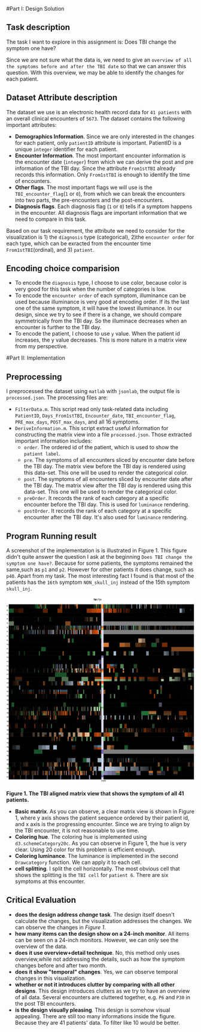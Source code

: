 #Part I: Design Solution

## Task description

The task I want to explore in this assignment is: Does TBI change the symptom one have?

Since we are not sure what the data is, we need to give an `overview of all the symptoms before and after the TBI date` so that we can answer this question. With this overview, we may be able to identify the changes for each patient.

## Dataset Attribute description

The dataset we use is an electronic health record data for `41 patients` with an overall clinical encounters of `5673`. The dataset contains the following important attributes:

- **Demographics Information**. Since we are only interested in the changes for each patient, only `patientID` attribute is important. PatientID is a unique `integer` identifier for each patient.
- **Encounter Information**. The most important encounter information is the encounter date (`integer`) from which we can derive the post and pre information of the TBI day. Since the attribute `From1stTBI` already records this information. Only `From1stTBI` is enough to identify the time of encounters.
- **Other  flags**. The most important flags we will use is the `TBI_encounter_flag`(`1` or `0`), from which we can break the encounters into two parts, the pre-encounters and the post-encounters.
- **Diagnosis flags**. Each diagnosis flag (`1` or `0`) tells if a symptom happens in the encounter. All diagnosis flags are important information that we need to compare in this task.

Based on our task requirement, the attribute we need to consider for the visualization is 1) the `diagnosis` type (categorical), 2)the `encounter order` for each type, which can be exracted from the encounter time `From1stTBI`(ordinal), and 3) `patient`.

## Encoding choice comparision

- To encode the `diagnosis` type, I choose to use color, because color is very good for this task when the number of categories is low.
- To encode the `encounter order` of each symptom, illuminance can be used because illuminance is very good at encoding order. If its the last one of the same symptom, it will have the lowest illuminance. In our design, since we try to see if there is a change, we should compare symmetrically from the TBI day. So the illuminace decreases when an encounter is further to the TBI day.
- To encode the patient, I choose to use `y` value. When the patient id increases, the y value decreases. This is more nature in a matrix view from my perspective.

#Part II: Implementation

## Preprocessing

I preprocessed the dataset using `matlab` with `jsonlab`, the output file is `processed.json`. The processing files are:

* `FilterData.m`. This script read only task-related data including `PatientID`, `Days_From1stTBI`, `Encounter_date`, `TBI_encounter_flag`, `PRE_max_days`, `POST_max_days`, and all 16 symptoms.
* `DeriveInformation.m`. This script extract useful information for constructing the matrix view into a file `processed.json`. Those extracted important information includes:
    * `order`. The ordered id of the patient, which is used to show the `patient label`.
    * `pre`. The symptoms of all encounters sliced by encounter date before the TBI day. The matrix view before the TBI day is rendered using this data-set. This one will be used to render the categorical color. 
    * `post`. The symptoms of all encounters sliced by encounter date after the TBI day. The matrix view after the TBI day is rendered using this data-set. This one will be used to render the categorical color.
    * `preOrder`. It records the rank of each category at a specific encounter before the TBI day. This is used for `luminance` rendering.
    * `postOrder`. It records the rank of each category at a specific encounter after the TBI day. It's also used for `luminance` rendering. 

## Program Running result

A screenshot of the implementation is is illustrated in Figure 1. This figure didn't quite answer the question I ask at the beginning `Does TBI change the symptom one have?`. Because for some patients, the symptoms remained the same,such as `p1` and `p2`. However for other patients it does change, such as `p40`. Apart from my task. The most interesting fact I found is that most of the patients has the `16th` symptom `NON_skull_inj` instead of the 15th symptom `skull_inj`.  

<img src="./screenshot.png" height="500">

**Figure 1. The TBI aligned matrix view that shows the symptom of all 41 patients.**

* **Basic matrix**. As you can observe, a clear matrix view is shown in Figure 1, where y axis shows the patient sequence ordered by their patient id, and x axis is the progressing encounter. Since we are trying to align by the TBI encounter, it is not reasonable to use time.
* **Coloring hue**. The coloring hue is implemented using `d3.schemeCategory20c`. As you can observe in Figure 1, the hue is very clear. Using 20 color for this problem is efficient enough.
* **Coloring luminance**. The luminance is implemented in the second `Drawcategory` function. We can apply it to each cell. 
* **cell splitting**. I split the cell horizontally. The most obvious cell that shows the splitting is the `TBI cell` for `patient 6`. There are six symptoms at this encounter.

## Critical Evaluation

 * **does the design address *change* task**. The design itself doesn't calculate the changes, but the visualization addresses the changes. We can observe the changes in *Figure 1*.
 * **how many items can the design show on a 24-inch monitor**. All items can be seen on a 24-inch monitors. However, we can only see the overview of the data.
 * **does it use overview+detail technique**. No, this method only uses overview,while not addressing the details, such as how the symptom changes before and after two month.
 * **does it show "temporal" changes**. Yes, we can observe temporal changes in this visualization.
 * **whether or not it introduces clutter by comparing with all other designs**. This design introduces clutters as we try to have an overview of all data. Several encounters are cluttered together, e.g. `P6` and `P30` in the post TBI encounters.
 * **is the design visually pleasing**. This design is somehow visual appealing. There are still too many informations inside the figure. Because they are 41 patients' data. To filter like 10 would be better.
